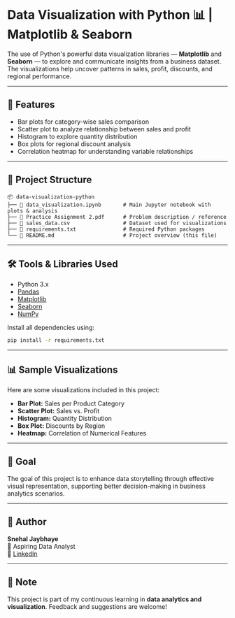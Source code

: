 
# Data Visualization with Python 📊 | Matplotlib & Seaborn

 The use of Python's powerful data visualization libraries — **Matplotlib** and **Seaborn** — to explore and communicate insights from a business dataset. The visualizations help uncover patterns in sales, profit, discounts, and regional performance.

---

## 🚀 Features
- Bar plots for category-wise sales comparison
- Scatter plot to analyze relationship between sales and profit
- Histogram to explore quantity distribution
- Box plots for regional discount analysis
- Correlation heatmap for understanding variable relationships

---

## 📁 Project Structure

```
📦 data-visualization-python
├── 📄 data_visualization.ipynb       # Main Jupyter notebook with plots & analysis
├── 📄 Practice Assignment 2.pdf      # Problem description / reference
├── 📄 sales_data.csv                 # Dataset used for visualizations
├── 📄 requirements.txt               # Required Python packages
└── 📄 README.md                      # Project overview (this file)
```

---

## 🛠️ Tools & Libraries Used

- Python 3.x
- [Pandas](https://pandas.pydata.org/)
- [Matplotlib](https://matplotlib.org/)
- [Seaborn](https://seaborn.pydata.org/)
- [NumPy](https://numpy.org/)

Install all dependencies using:
```bash
pip install -r requirements.txt
```

---

## 📊 Sample Visualizations

Here are some visualizations included in this project:

- **Bar Plot:** Sales per Product Category  
- **Scatter Plot:** Sales vs. Profit  
- **Histogram:** Quantity Distribution  
- **Box Plot:** Discounts by Region  
- **Heatmap:** Correlation of Numerical Features  

---

## 🎯 Goal
The goal of this project is to enhance data storytelling through effective visual representation, supporting better decision-making in business analytics scenarios.

---

## 👤 Author

**Snehal Jaybhaye**  
📍 Aspiring Data Analyst  
🔗 [LinkedIn](https://www.linkedin.com/in/snehal-jaybhaye-039a13340)

---

## 📌 Note

This project is part of my continuous learning in **data analytics and visualization**. Feedback and suggestions are welcome!
